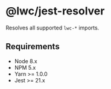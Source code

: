 # @lwc/jest-resolver

Resolves all supported `lwc-*` imports.

## Requirements

-   Node 8.x
-   NPM 5.x
-   Yarn >= 1.0.0
-   Jest >= 21.x
